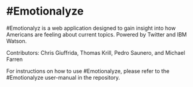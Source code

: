 # #Emotionalyze
#Emotionalyz is a web application designed to gain insight into how Americans are feeling about current topics.  Powered by Twitter and IBM Watson.

Contributors:  Chris Giuffrida, Thomas Krill, Pedro Saunero, and Michael Farren

For instructions on how to use #Emotionalyze, please refer to the #Emotionalyze user-manual in the repository.
